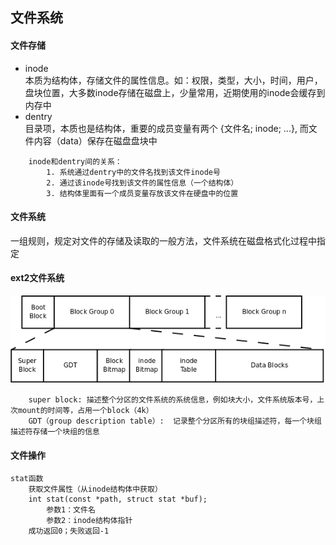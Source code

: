 ## 文件系统

#### 文件存储

- inode  
    本质为结构体，存储文件的属性信息。如：权限，类型，大小，时间，用户，盘块位置，大多数inode存储在磁盘上，少量常用，近期使用的inode会缓存到内存中  
- dentry  
    目录项，本质也是结构体，重要的成员变量有两个 {文件名; inode; ...}, 而文件内容（data）保存在磁盘盘块中  
```
    inode和dentry间的关系：
        1. 系统通过dentry中的文件名找到该文件inode号
        2. 通过该inode号找到该文件的属性信息（一个结构体）
        3. 结构体里面有一个成员变量存放该文件在硬盘中的位置
```

#### 文件系统

一组规则，规定对文件的存储及读取的一般方法，文件系统在磁盘格式化过程中指定  


#### ext2文件系统
![](./ext2.png)
```
    super block: 描述整个分区的文件系统的系统信息，例如块大小，文件系统版本号，上次mount的时间等，占用一个block（4k）
    GDT（group description table）:  记录整个分区所有的块组描述符，每一个块组描述符存储一个块组的信息
```

#### 文件操作

    stat函数  
        获取文件属性（从inode结构体中获取）  
        int stat(const *path, struct stat *buf);  
            参数1：文件名  
            参数2：inode结构体指针  
        成功返回0；失败返回-1  

